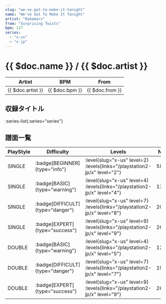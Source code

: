```yaml
---
slug: "we-ve-got-to-make-it-tonight"
name: "We've Got To Make It Tonight"
artist: "Babamars"
from: "Surprising Twists"
bpm: 127
series:
  - "x-us"
  - "x-jp"
---
```


# {{ $doc.name }} / {{ $doc.artist }}

|Artist|BPM|From|
|------|---|----|
|{{ $doc.artist }}|{{ $doc.bpm }}|{{ $doc.from }}|

## 収録タイトル

:series-list{:series="series"}

## 譜面一覧

|PlayStyle|Difficulty|Levels|Notes|Movie|
|---------|----------|------|-----|-----|
|SINGLE| :badge[BEGINNER]{type="info"}|<div class="field is-grouped is-grouped-multiline"> :level{slug="x-us" level=2}  :levels{links="/playstation2-jp/x" level="2"}</div>|58/0||
|SINGLE| :badge[BASIC]{type="warning"}|<div class="field is-grouped is-grouped-multiline"> :level{slug="x-us" level=4}  :levels{links="/playstation2-jp/x" level="4"}</div>|131/16||
|SINGLE| :badge[DIFFICULT]{type="danger"}|<div class="field is-grouped is-grouped-multiline"> :level{slug="x-us" level=7}  :levels{links="/playstation2-jp/x" level="8"}</div>|206/16||
|SINGLE| :badge[EXPERT]{type="success"}|<div class="field is-grouped is-grouped-multiline"> :level{slug="x-us" level=9}  :levels{links="/playstation2-jp/x" level="9"}</div>|263/21||
|DOUBLE| :badge[BASIC]{type="warning"}|<div class="field is-grouped is-grouped-multiline"> :level{slug="x-us" level=4}  :levels{links="/playstation2-jp/x" level="5"}</div>|120/0||
|DOUBLE| :badge[DIFFICULT]{type="danger"}|<div class="field is-grouped is-grouped-multiline"> :level{slug="x-us" level=7}  :levels{links="/playstation2-jp/x" level="7"}</div>|192/6||
|DOUBLE| :badge[EXPERT]{type="success"}|<div class="field is-grouped is-grouped-multiline"> :level{slug="x-us" level=9}  :levels{links="/playstation2-jp/x" level="9"}</div>|262/6||
